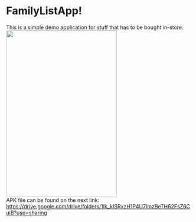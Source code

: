 # FamilyListApp!
This is a simple demo application for stuff that has to be bought in-store.<br>
<img src="https://user-images.githubusercontent.com/37705852/168423536-6bf11cdb-6216-4811-8f2d-a0f755bc92c9.gif" width="300" height="450"><br>
APK file can be found on the next link: https://drive.google.com/drive/folders/1Ik_kISRxzH1P4U7ImzBeTH62FsZ6CuiB?usp=sharing
